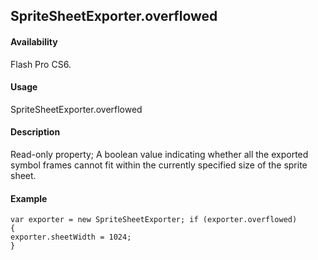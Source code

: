 ## SpriteSheetExporter.overflowed

#### Availability

Flash Pro CS6.

#### Usage

SpriteSheetExporter.overflowed

#### Description

Read-only property; A boolean value indicating whether all the exported symbol frames cannot fit within the currently specified size of the sprite sheet.

#### Example

```
var exporter = new SpriteSheetExporter; if (exporter.overflowed)
{
exporter.sheetWidth = 1024;
}

```